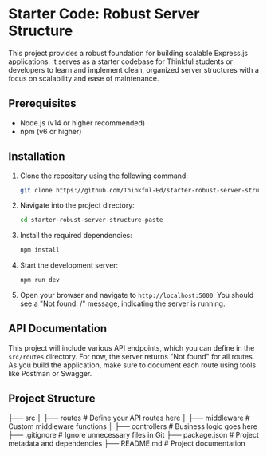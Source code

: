 # Starter Code: Robust Server Structure

This project provides a robust foundation for building scalable Express.js applications. It serves as a starter codebase for Thinkful students or developers to learn and implement clean, organized server structures with a focus on scalability and ease of maintenance.

## Prerequisites

- Node.js (v14 or higher recommended)
- npm (v6 or higher)

## Installation

1. Clone the repository using the following command:
    ```bash
    git clone https://github.com/Thinkful-Ed/starter-robust-server-structure-paste.git
    ```

2. Navigate into the project directory:
    ```bash
    cd starter-robust-server-structure-paste
    ```

3. Install the required dependencies:
    ```bash
    npm install
    ```

4. Start the development server:
    ```bash
    npm run dev
    ```

5. Open your browser and navigate to `http://localhost:5000`. You should see a "Not found: /" message, indicating the server is running.

## API Documentation

This project will include various API endpoints, which you can define in the `src/routes` directory. For now, the server returns "Not found" for all routes. As you build the application, make sure to document each route using tools like Postman or Swagger.

## Project Structure

├── src
│   ├── routes      # Define your API routes here
│   ├── middleware  # Custom middleware functions
│   ├── controllers # Business logic goes here
├── .gitignore      # Ignore unnecessary files in Git
├── package.json    # Project metadata and dependencies
├── README.md       # Project documentation
